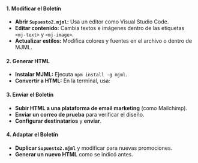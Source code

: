 #### 1. Modificar el Boletín
- **Abrir `Supuesto2.mjml`:** Usa un editor como Visual Studio Code.
- **Editar contenido:** Cambia textos e imágenes dentro de las etiquetas `<mj-text>` y `<mj-image>`.
- **Actualizar estilos:** Modifica colores y fuentes en el archivo o dentro de MJML.

#### 2. Generar HTML
- **Instalar MJML:** Ejecuta `npm install -g mjml`.
- **Convertir a HTML:** En la terminal, usa:


#### 3. Enviar el Boletín
- **Subir HTML a una plataforma de email marketing** (como Mailchimp).
- **Enviar un correo de prueba** para verificar el diseño.
- **Configurar destinatarios** y **enviar**.

#### 4. Adaptar el Boletín
- **Duplicar `Supuesto2.mjml`** y modificar para nuevas promociones.
- **Generar un nuevo HTML** como se indicó antes.
